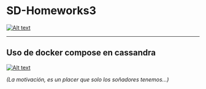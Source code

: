 # SD-Homeworks3
[![Alt text](https://pbs.twimg.com/media/FQ3Ei63XwAAFH8c.jpg)](https://www.youtube.com/watch?v=qde6w2b2-Yo)
____
## Uso de docker compose en cassandra


[![Alt text](https://encrypted-tbn0.gstatic.com/images?q=tbn:ANd9GcSvtcqf3wp4ZgUbF8narExnf44rNq48En-ZEB0V1dZEW0tWtXa3WmVZrnzk-EL9ZftB8vU&usqp=CAU)](https://www.youtube.com/watch?v=ORZWLvBSqKw)

_(La motivación, es un placer que solo los soñadores tenemos...)_